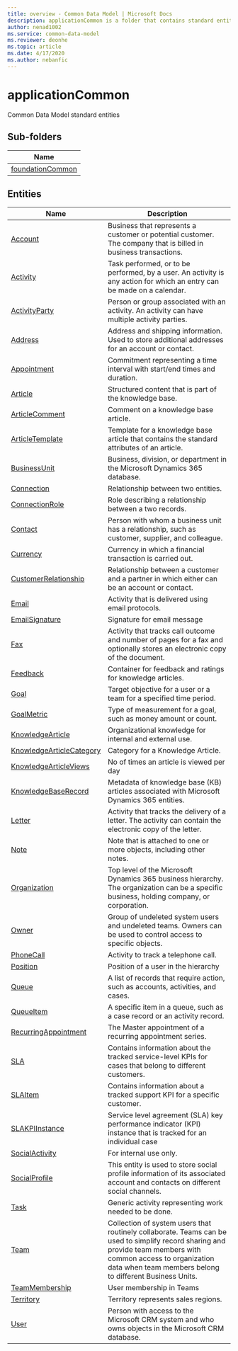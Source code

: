 ```yaml
---
title: overview - Common Data Model | Microsoft Docs
description: applicationCommon is a folder that contains standard entities related to the Common Data Model.
author: nenad1002
ms.service: common-data-model
ms.reviewer: deonhe
ms.topic: article
ms.date: 4/17/2020
ms.author: nebanfic
---
```


# applicationCommon

Common Data Model standard entities  

## Sub-folders

|Name|
|---|
|[foundationCommon](foundationCommon/overview.md)|




## Entities

|Name|Description|
|---|---|
|[Account](Account.md)|Business that represents a customer or potential customer. The company that is billed in business transactions.|
|[Activity](Activity.md)|Task performed, or to be performed, by a user. An activity is any action for which an entry can be made on a calendar.|
|[ActivityParty](ActivityParty.md)|Person or group associated with an activity. An activity can have multiple activity parties.|
|[Address](Address.md)|Address and shipping information. Used to store additional addresses for an account or contact.|
|[Appointment](Appointment.md)|Commitment representing a time interval with start/end times and duration.|
|[Article](Article.md)|Structured content that is part of the knowledge base.|
|[ArticleComment](ArticleComment.md)|Comment on a knowledge base article.|
|[ArticleTemplate](ArticleTemplate.md)|Template for a knowledge base article that contains the standard attributes of an article.|
|[BusinessUnit](BusinessUnit.md)|Business, division, or department in the Microsoft Dynamics 365 database.|
|[Connection](Connection.md)|Relationship between two entities.|
|[ConnectionRole](ConnectionRole.md)|Role describing a relationship between a two records.|
|[Contact](Contact.md)|Person with whom a business unit has a relationship, such as customer, supplier, and colleague.|
|[Currency](Currency.md)|Currency in which a financial transaction is carried out.|
|[CustomerRelationship](CustomerRelationship.md)|Relationship between a customer and a partner in which either can be an account or contact.|
|[Email](Email.md)|Activity that is delivered using email protocols.|
|[EmailSignature](EmailSignature.md)|Signature for email message|
|[Fax](Fax.md)|Activity that tracks call outcome and number of pages for a fax and optionally stores an electronic copy of the document.|
|[Feedback](Feedback.md)|Container for feedback and ratings for knowledge articles.|
|[Goal](Goal.md)|Target objective for a user or a team for a specified time period.|
|[GoalMetric](GoalMetric.md)|Type of measurement for a goal, such as money amount or count.|
|[KnowledgeArticle](KnowledgeArticle.md)|Organizational knowledge for internal and external use.|
|[KnowledgeArticleCategory](KnowledgeArticleCategory.md)|Category for a Knowledge Article.|
|[KnowledgeArticleViews](KnowledgeArticleViews.md)|No of times an article is viewed per day|
|[KnowledgeBaseRecord](KnowledgeBaseRecord.md)|Metadata of knowledge base (KB) articles associated with Microsoft Dynamics 365 entities.|
|[Letter](Letter.md)|Activity that tracks the delivery of a letter. The activity can contain the electronic copy of the letter.|
|[Note](Note.md)|Note that is attached to one or more objects, including other notes.|
|[Organization](Organization.md)|Top level of the Microsoft Dynamics 365 business hierarchy. The organization can be a specific business, holding company, or corporation.|
|[Owner](Owner.md)|Group of undeleted system users and undeleted teams. Owners can be used to control access to specific objects.|
|[PhoneCall](PhoneCall.md)|Activity to track a telephone call.|
|[Position](Position.md)|Position of a user in the hierarchy|
|[Queue](Queue.md)|A list of records that require action, such as accounts, activities, and cases.|
|[QueueItem](QueueItem.md)|A specific item in a queue, such as a case record or an activity record.|
|[RecurringAppointment](RecurringAppointment.md)|The Master appointment of a recurring appointment series.|
|[SLA](SLA.md)|Contains information about the tracked service-level KPIs for cases that belong to different customers.|
|[SLAItem](SLAItem.md)|Contains information about a tracked support KPI for a specific customer.|
|[SLAKPIInstance](SLAKPIInstance.md)|Service level agreement (SLA) key performance indicator (KPI) instance that is tracked for an individual case|
|[SocialActivity](SocialActivity.md)|For internal use only.|
|[SocialProfile](SocialProfile.md)|This entity is used to store social profile information of its associated account and contacts on different social channels.|
|[Task](Task.md)|Generic activity representing work needed to be done.|
|[Team](Team.md)|Collection of system users that routinely collaborate. Teams can be used to simplify record sharing and provide team members with common access to organization data when team members belong to different Business Units.|
|[TeamMembership](TeamMembership.md)|User membership in Teams|
|[Territory](Territory.md)|Territory represents sales regions.|
|[User](User.md)|Person with access to the Microsoft CRM system and who owns objects in the Microsoft CRM database.|
